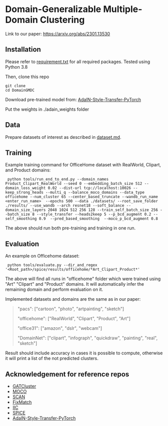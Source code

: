 # Domain-Generalizable Multiple-Domain Clustering
Link to our paper: https://arxiv.org/abs/2301.13530
## Installation
Please refer to [requirement.txt](./requirements.txt) for all required packages.
Tested using Python 3.8

Then, clone this repo
```shell script
git clone 
cd DomainGMDC
```
Download pre-trained model from:
[AdaIN-Style-Transfer-PyTorch](https://github.com/Maggiking/AdaIN-Style-Transfer-PyTorch/blob/master/README.md)

Put the weights in ./adain_weights folder

## Data
Prepare datasets of interest as described in [dataset.md](./dataset.md).

## Training
Example training command for OfficeHome dataset with RealWorld, Clipart, and Product domains:
```shell script
 python tools/run_end_to_end.py --domain_names Product_Clipart_RealWorld --seed 0 --embedding_batch_size 512 --domain_loss_weight 0.02 --dist-url tcp://localhost:10026 --keep_strong_heads --multi_q --balance_moco_domains --data_type officehome --num_cluster 65 --center_based_truncate --wandb_run_name <enter_run_name>  --epochs 500 --data ./datasets/ --root_save_folder ./results/ --use_wandb --arch resnet18 --soft_balance --domain_size_layers 2048 1024 512 256 128 --train_self_batch_size 256 --batch_size 8 --style_transfer --heads2keep 5 --p_bcd_augment 0.2 --self_smoothing 0.9  --pred_based_smoothing  --moco_p_bcd_augment 0.8 
 ```
The above should run both pre-training and training in one run. 

## Evaluation
An example on Officehome dataset:

```shell script
 python tools/evaluate.py --dir_and_regex '<Root_path>/spice/results/officehome/*Art_Clipart_Product*'
```
The above will find all runs in "officehome" folder which were trained using "Art" "Clipart" and "Product" domains. 
It will automatically infer the remaining domain and perform evaluation on it. 

Implemented datasets and domains are the same as in our paper: 
>"pacs": ["cartoon", "photo", "artpainting", "sketch"]
>
>"officehome": ["RealWorld", "Clipart", "Product", "Art"]
> 
>"office31": ["amazon", "dslr", "webcam"]
>
>"DomainNet": ["clipart", "infograph", "quickdraw", "painting", "real", "sketch"]

Result should include accuracy in cases it is possible to compute, otherwise it will print a list of the not 
predicted clusters.

## Acknowledgement for reference repos
- [GATCluster](https://github.com/niuchuangnn/GATCluster)
- [MOCO](https://github.com/facebookresearch/moco)
- [SCAN](https://github.com/wvangansbeke/Unsupervised-Classification)
- [FixMatch](https://github.com/LeeDoYup/FixMatch-pytorch)
- [IIC](https://github.com/xu-ji/IIC)
- [SPICE](https://github.com/niuchuangnn/SPICE)
- [AdaIN-Style-Transfer-PyTorch](https://github.com/Maggiking/AdaIN-Style-Transfer-PyTorch/blob/master/README.md)


